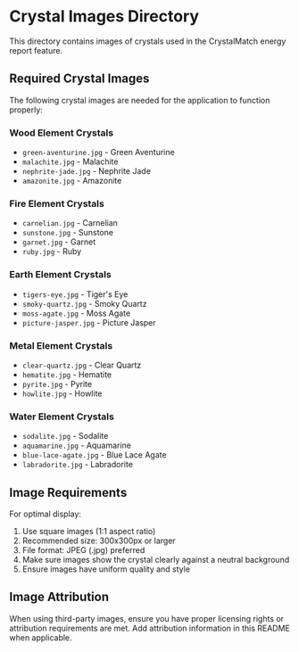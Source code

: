 # Crystal Images Directory

This directory contains images of crystals used in the CrystalMatch energy report feature.

## Required Crystal Images

The following crystal images are needed for the application to function properly:

### Wood Element Crystals
- `green-aventurine.jpg` - Green Aventurine
- `malachite.jpg` - Malachite
- `nephrite-jade.jpg` - Nephrite Jade
- `amazonite.jpg` - Amazonite

### Fire Element Crystals
- `carnelian.jpg` - Carnelian
- `sunstone.jpg` - Sunstone
- `garnet.jpg` - Garnet
- `ruby.jpg` - Ruby

### Earth Element Crystals
- `tigers-eye.jpg` - Tiger's Eye
- `smoky-quartz.jpg` - Smoky Quartz
- `moss-agate.jpg` - Moss Agate
- `picture-jasper.jpg` - Picture Jasper

### Metal Element Crystals
- `clear-quartz.jpg` - Clear Quartz
- `hematite.jpg` - Hematite
- `pyrite.jpg` - Pyrite
- `howlite.jpg` - Howlite

### Water Element Crystals
- `sodalite.jpg` - Sodalite
- `aquamarine.jpg` - Aquamarine
- `blue-lace-agate.jpg` - Blue Lace Agate
- `labradorite.jpg` - Labradorite

## Image Requirements

For optimal display:
1. Use square images (1:1 aspect ratio)
2. Recommended size: 300x300px or larger
3. File format: JPEG (.jpg) preferred
4. Make sure images show the crystal clearly against a neutral background
5. Ensure images have uniform quality and style

## Image Attribution

When using third-party images, ensure you have proper licensing rights or attribution requirements are met. Add attribution information in this README when applicable. 